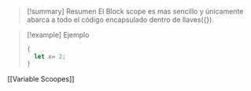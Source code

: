 >[!summary] Resumen
>El Block scope es mas sencillo y únicamente abarca a todo el código encapsulado dentro de llaves({}).

>[!example] Ejemplo
>```javascript
>{
>	let x= 2;
>}
>```

[[Variable Scoopes]]